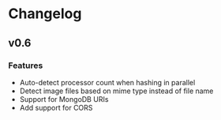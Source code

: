 # Changelog

## v0.6

### Features
- Auto-detect processor count when hashing in parallel
- Detect image files based on mime type instead of file name
- Support for MongoDB URIs
- Add support for CORS
